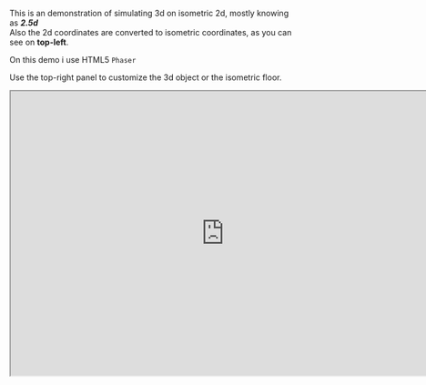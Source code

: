 <!-- header
title: HTML5 Isometric 3D
header: true
date: 01/05/2016
author: webcaetano
cover: images/posts/isoPhaser.png
thumb: images/thumb/isoPhaser.png
tags:
	- HTML5
	- Isometric
header -->

This is an demonstration of simulating 3d on isometric 2d, mostly knowing as ***2.5d***<br>
Also the 2d coordinates are converted to isometric coordinates, as you can see on **top-left**.

On this demo i use HTML5 `Phaser` 

Use the top-right panel to customize the 3d object or the isometric floor.

<iframe src="http://phaseriso.surge.sh" width="750" height="500" scrolling="no"></iframe>

